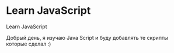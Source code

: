 # Learn JavaScript
Learn JavaScript

Добрый день, я изучаю Java Script и буду добавлять те скрипты которые сделал :)
